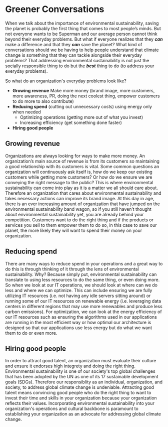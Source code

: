 # Greener Conversations
When we talk about the importance of environmental sustainability, saving the planet is probably the first thing that comes to most people’s minds. But not everyone wants to be Superman and our average person cannot think beyond their everyday problems. But what if everyone realizes that they  _**can**_ make a difference and that they _**can**_ save the planet? What kind of conversations should we be having to help people understand that climate change is something that they can tackle alongside their everyday problems? That addressing environmental sustainability is not just the socially responsible thing to do but the _**best**_ thing to do (to address your everyday problems).

So what do an organization's everyday problems look like?

- **Growing revenue** Make more money (brand image, more customers, more awareness, PR, doing the next coolest thing, empower customers to do more to also contribute)
- **Reducing spend** (cutting out unnecessary costs) using energy only when needed
  - Optimizing operations (getting more out of what you invest)
  - Increasing efficiency (get something done faster)
- **Hiring good people**

## Growing revenue
Organizations are always looking for ways to make more money. An organization’s main source of revenue is from its customers so maintaining a good relationship with its customers is vital. Some common questions an organization will continuously ask itself is, how do we keep our existing customers while getting more customers? Or how do we ensure we are conveying the right message to the public? This is where environmental sustainability can come into play as it is a matter we all should care about. Therefore an organization that cares about environmental sustainability and takes necessary actions can improve its brand image. At this day in age, there is an ever increasing amount of organization that have jumped on the environmental sustainability band wagon, so if you still haven’t thought about environmental sustainability yet, you are already behind your competition. Customers want to do the right thing and if the products or services you sell to them empower them to do so, in this case to save our planet, the more likely they will want to spend their money on your organization. 

## Reducing spend
There are many ways to reduce spend in your operations and a great way to do this is through thinking of it through the lens of environmental sustainability. Why? Because simply put, environmental sustainability can translate to using less resources to do the same thing, or even doing more. So when we look at our IT operations, we should look at where can we do less and where we can optimize. This can include ensuring we are fully utilizing IT resources (i.e. not having any idle servers sitting around) or running some of our IT resources on renewable energy (i.e. leveraging data centers in different regions that may use more renewables and produce less carbon emissions). For optimization, we can look at the energy efficiency of our IT resources such as ensuring the algorithms used in our applications are running in the most efficient way or how optimal our architecture is designed so that our applications use less energy but do what we want them to do or even more. 

## Hiring good people
In order to attract good talent, an organization must evaluate their culture and ensure it endorses high integrety and doing the right thing. Environmental sustainability is one of our society's top global challenges that has been adopted by the UN as one of its 17 sustainable development goals (SDGs). Therefore our responsiblity as an individual, organization, and society, to address global climate change is undeniable. Attracting good talent means convincing good people who do the right thing to want to invest their time and skills in your organization because your organization reflects their values. Incorporating environmental sustainability into your organization's operations and cultural backbone is paramount to establishing your organization as an advocate for addressing global climate change.
